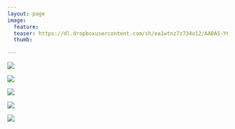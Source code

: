 ```yaml
---
layout: page
image:
  feature:
  teaser: https://dl.dropboxusercontent.com/sh/ea1wtnz7z734o12/AABAS-YCfu-hR15udwAYPB3Ba/luontokuvat/kev%C3%A4t/5/DS53176-245px.jpg
  thumb:

---
```


[![](https://dl.dropboxusercontent.com/sh/ea1wtnz7z734o12/AADa28wOSPtK_vwhOesXTtg2a/luontokuvat/kev%C3%A4t/5/DS52914-800px.jpg)](https://dl.dropboxusercontent.com/sh/ea1wtnz7z734o12/AACWiZkLQrYOVFwWlpj9oxWfa/luontokuvat/kev%C3%A4t/5/DS52914.jpg)

[![](https://dl.dropboxusercontent.com/sh/ea1wtnz7z734o12/AACe6nCFrt6tjKUVh4SnfR3ka/luontokuvat/kev%C3%A4t/5/DS52916-800px.jpg)](https://dl.dropboxusercontent.com/sh/ea1wtnz7z734o12/AACGjm3eGDfCP6vOGQcUBBd3a/luontokuvat/kev%C3%A4t/5/DS52916.jpg)

[![](https://dl.dropboxusercontent.com/sh/ea1wtnz7z734o12/AADJTW1ePKkI_vJAr3a3eMbIa/luontokuvat/kev%C3%A4t/5/DS52919-800px.jpg)](https://dl.dropboxusercontent.com/sh/ea1wtnz7z734o12/AADdk0d29YOXC5vCCWCFJMm4a/luontokuvat/kev%C3%A4t/5/DS52919.jpg)

[![](https://dl.dropboxusercontent.com/sh/ea1wtnz7z734o12/AADtsVmYobNJ0Xs5BahZNcCoa/luontokuvat/kev%C3%A4t/5/DS53176-800px.jpg)](https://dl.dropboxusercontent.com/sh/ea1wtnz7z734o12/AADc87qdNgIZVFQQqi6qvQlFa/luontokuvat/kev%C3%A4t/5/DS53176.jpg)

[![](https://dl.dropboxusercontent.com/sh/ea1wtnz7z734o12/AAB10s44PddgbKGMYW53kJSja/luontokuvat/kev%C3%A4t/5/DS53181-800px.jpg)](https://dl.dropboxusercontent.com/sh/ea1wtnz7z734o12/AADpDc6QrVpjApzpo-xqD8QHa/luontokuvat/kev%C3%A4t/5/DS53181.jpg)
